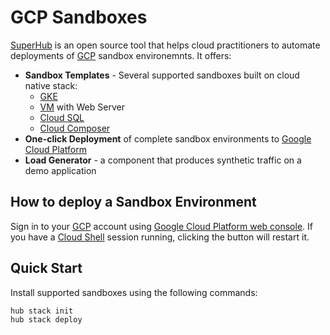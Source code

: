 # GCP Sandboxes

[SuperHub] is an open source tool that helps cloud practitioners to automate deployments of [GCP] sandbox environemnts. It offers:

- **Sandbox Templates** - Several supported sandboxes built on cloud native stack:
  - [GKE]
  - [VM] with Web Server
  - [Cloud SQL]
  - [Cloud Composer]
- **One-click Deployment** of complete sandbox environments to [Google Cloud Platform]
- **Load Generator** - a component that produces synthetic traffic on a demo application

## How to deploy a Sandbox Environment

Sign in to your [GCP] account using [Google Cloud Platform web console](https://console.cloud.google.com/). If you have a [Cloud Shell](https://cloud.google.com/shell) session running, clicking the button will restart it.

## Quick Start

Install supported sandboxes using the following commands:

```shell
hub stack init
hub stack deploy
```

[SuperHub]: https://superhub.io
[GCP]: https://cloud.google.com/gcp/
[Google Cloud Platform]: https://cloud.google.com/gcp/
[Cloud SQL]: https://cloud.google.com/sql/
[Cloud Composer]: https://cloud.google.com/composer/
[GKE]: https://cloud.google.com/kubernetes-engine/
[VM]: https://cloud.google.com/compute/
